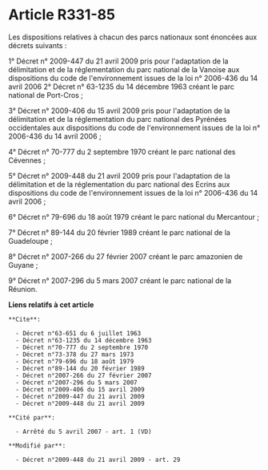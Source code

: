 # Article R331-85

Les dispositions relatives à chacun des parcs nationaux sont énoncées aux décrets suivants : 

1° 
Décret n° 2009-447 du 21 avril 2009 
pris pour l'adaptation de la délimitation et de la réglementation du parc national de la Vanoise aux dispositions du code de
l'environnement issues de la loi n° 2006-436 du 14 avril 2006 2° Décret n° 63-1235 du 14 décembre 1963 créant le parc
national de Port-Cros ; 

3° Décret n° 2009-406 du 15 avril 2009 pris pour l'adaptation de la délimitation et de la réglementation du parc national des
Pyrénées occidentales aux dispositions du code de l'environnement issues de la loi n° 2006-436 du 14 avril 2006 ; 

4° Décret n° 70-777 du 2 septembre 1970 créant le parc national des Cévennes ; 

5° 
Décret n° 2009-448 du 21 avril 2009
pris pour l'adaptation de la délimitation et de la réglementation du parc national des Ecrins aux dispositions du code de
l'environnement issues de la loi n° 2006-436 du 14 avril 2006 ; 

6° Décret n° 79-696 du 18 août 1979 créant le parc national du Mercantour ; 

7° Décret n° 89-144 du 20 février 1989 créant le parc national de la Guadeloupe ; 

8° Décret n° 2007-266 du 27 février 2007 créant le parc amazonien de Guyane ; 

9° Décret n° 2007-296 du 5 mars 2007 créant le parc national de la Réunion.

**Liens relatifs à cet article**

	**Cite**:

	  - Décret n°63-651 du 6 juillet 1963
	  - Décret n°63-1235 du 14 décembre 1963
	  - Décret n°70-777 du 2 septembre 1970
	  - Décret n°73-378 du 27 mars 1973
	  - Décret n°79-696 du 18 août 1979
	  - Décret n°89-144 du 20 février 1989
	  - Décret n°2007-266 du 27 février 2007
	  - Décret n°2007-296 du 5 mars 2007
	  - Décret n°2009-406 du 15 avril 2009
	  - Décret n°2009-447 du 21 avril 2009
	  - Décret n°2009-448 du 21 avril 2009

	**Cité par**:

	  - Arrêté du 5 avril 2007 - art. 1 (VD)

	**Modifié par**:

	  - Décret n°2009-448 du 21 avril 2009 - art. 29
